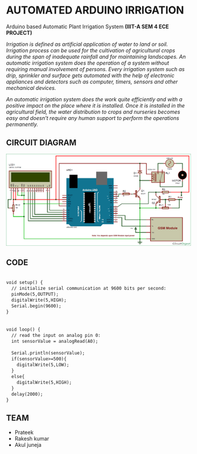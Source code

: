 # AUTOMATED ARDUINO IRRIGATION

Arduino based Automatic Plant Irrigation System <b>(IIIT-A SEM 4 ECE PROJECT)</b>

<i>Irrigation is defined as artificial application of water to land or soil. Irrigation process can be used for the cultivation of agricultural crops during the span of inadequate rainfall and for maintaining landscapes. An automatic irrigation system does the operation of a system without requiring manual involvement of persons. Every irrigation system such as drip, sprinkler and surface gets automated with the help of electronic appliances and detectors such as computer, timers, sensors and other mechanical devices.

An automatic irrigation system does the work quite efficiently and with a positive impact on the place where it is installed. Once it is installed in the agricultural field, the water distribution to crops and nurseries becomes easy and doesn’t require any human support to perform the operations permanently.</i>



## CIRCUIT DIAGRAM

![CIRCUIT DIAGRAM](/circuit.png?raw=true)

## CODE

```

void setup() {
  // initialize serial communication at 9600 bits per second:
  pinMode(5,OUTPUT);
  digitalWrite(5,HIGH);
  Serial.begin(9600);
}


void loop() {
  // read the input on analog pin 0:
  int sensorValue = analogRead(A0);
  
  Serial.println(sensorValue);
  if(sensorValue>=500){
    digitalWrite(5,LOW);
  }
  else{
    digitalWrite(5,HIGH);
  }
  delay(2000);
}

```


## TEAM

* Prateek
* Rakesh kumar
* Akul juneja
